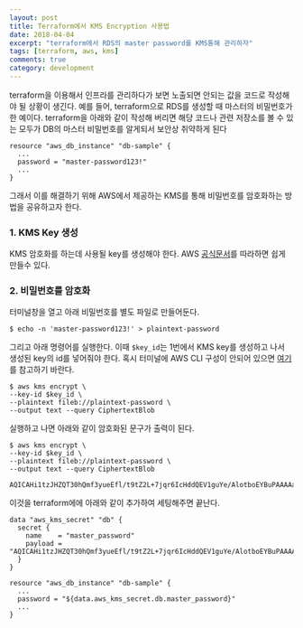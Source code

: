 ```yaml
---
layout: post
title: Terraform에서 KMS Encryption 사용법
date: 2018-04-04
excerpt: "terraform에서 RDS의 master password를 KMS통해 관리하자"
tags: [terraform, aws, kms]
comments: true
category: development
---
```


terraform을 이용해서 인프라를 관리하다가 보면 노출되면 안되는 값을 코드로 작성해야 될 상황이 생긴다.
예를 들어, terraform으로 RDS를 생성할 때 마스터의 비밀번호가 한 예이다.
terraform을 아래와 같이 작성해 버리면 해당 코드나 관련 저장소를 볼 수 있는 모두가 DB의 마스터 비밀번호를 알게되서 보안상 취약하게 된다

```
resource "aws_db_instance" "db-sample" {
  ...
  password = "master-password123!"
  ...
}
```

그래서 이를 해결하기 위해 AWS에서 제공하는 KMS를 통해 비밀번호를 암호화하는 방법을 공유하고자 한다.

### 1. KMS Key 생성
KMS 암호화를 하는데 사용될 key를 생성해야 한다. AWS [공식문서](https://docs.aws.amazon.com/ko_kr/kms/latest/developerguide/create-keys.html)를 따라하면 쉽게 만들수 있다.

### 2. 비밀번호를 암호화
터미널창을 열고 아래 비밀번호를 별도 파일로 만들어둔다.

```shell
$ echo -n 'master-password123!' > plaintext-password
```

그리고 아래 명령어를 실행한다. 이때 `$key_id`는 1번에서 KMS key를 생성하고 나서 생성된 key의 id를 넣어줘야 한다.
혹시 터미널에 AWS CLI 구성이 안되어 있으면 [여기](https://docs.aws.amazon.com/ko_kr/cli/latest/userguide/cli-chap-getting-started.html)를 참고하기 바란다.
```shell
$ aws kms encrypt \
--key-id $key_id \
--plaintext fileb://plaintext-password \
--output text --query CiphertextBlob
```

실행하고 나면 아래와 같이 암호화된 문구가 출력이 된다.
```shell
$ aws kms encrypt \
--key-id $key_id \
--plaintext fileb://plaintext-password \
--output text --query CiphertextBlob

AQICAHi1tzJHZQT30hQmf3yueEfl/t9tZ2L+7jqr6IcHddQEV1guYe/AlotboEYBuPAAAAajBoBgkqhkiG9w0BBwagAzPleEZAgEAMFQGCSqGSIb3DwEQQMYzETfPvyHhzpT8tvGAntNu/P2fexBnxRTa2L6T4w/d3z/5mxeTGk/aM=
```

이것을 terraform에에 아래와 같이 추가하여 세팅해주면 끝난다.
```
data "aws_kms_secret" "db" {
  secret {
    name    = "master_password"
    payload = "AQICAHi1tzJHZQT30hQmf3yueEfl/t9tZ2L+7jqr6IcHddQEV1guYe/AlotboEYBuPAAAAajBoBgkqhkiG9w0BBwagAzPleEZAgEAMFQGCSqGSIb3DwEQQMYzETfPvyHhzpT8tvGAntNu/P2fexBnxRTa2L6T4w/d3z/5mxeTGk/aM="
  }
}

resource "aws_db_instance" "db-sample" {
  ...
  password = "${data.aws_kms_secret.db.master_password}"
  ...
}
```